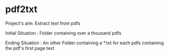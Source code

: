 # pdf2txt
Project's aim: Extract text from pdfs

Initial Situation : Folder containing over a thousand pdfs


Ending Situation : An other Folder containing a *.txt for each pdfs containing the pdf's first page text
